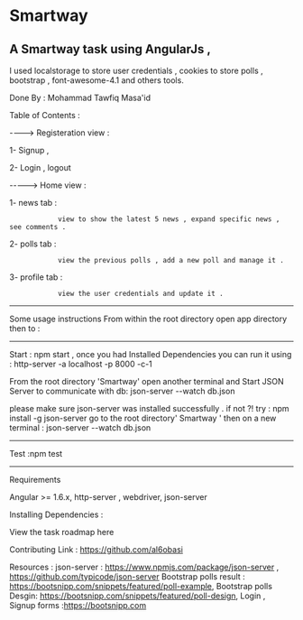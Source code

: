 # Smartway

A Smartway  task using AngularJs , 
------------------------------------


I used localstorage to store user credentials , cookies to store polls , bootstrap , font-awesome-4.1 and others tools.



Done  By : Mohammad Tawfiq Masa'id 

Table of Contents :

----> Registeration view :

1- Signup      ,

2- Login       , logout 

-----> Home view :           

1- news tab :
				
				view to show the latest 5 news , expand specific news , see comments .
2- polls tab :
				
				view the previous polls , add a new poll and manage it .
3- profile tab :
				
				view the user credentials and update it .

----------------------------------------------
Some usage instructions
From within the root directory open app directory then to  :

----------------------
Start : npm start , once you had Installed Dependencies   you can run it using  : http-server -a localhost -p 8000 -c-1 

From the root directory 'Smartway' open another terminal and Start JSON Server to communicate with db: json-server --watch db.json 

please make sure json-server was installed successfully . 
if not ?! try : npm install -g json-server
go to   the root directory'  Smartway ' then on a new terminal : json-server --watch db.json 

----------------------

Test :npm test

----------------------

Requirements

Angular >= 1.6.x,  http-server , webdriver, json-server

Installing Dependencies :

 

View the task roadmap here

Contributing
Link : https://github.com/al6obasi


Resources :
json-server : https://www.npmjs.com/package/json-server , https://github.com/typicode/json-server
Bootstrap polls result : https://bootsnipp.com/snippets/featured/poll-example,
Bootstrap polls Desgin: https://bootsnipp.com/snippets/featured/poll-design,
Login , Signup forms :https://bootsnipp.com